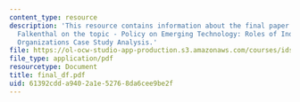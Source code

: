 ```yaml
---
content_type: resource
description: 'This resource contains information about the final paper by Dietrich
  Falkenthal on the topic - Policy on Emerging Technology: Roles of Individuals and
  Organizations Case Study Analysis.'
file: https://ol-ocw-studio-app-production.s3.amazonaws.com/courses/ids-900-integrating-doctoral-seminar-on-emerging-technologies-fall-2005/61392cdda9402a1e52768da6cee9be2f_final_df.pdf
file_type: application/pdf
resourcetype: Document
title: final_df.pdf
uid: 61392cdd-a940-2a1e-5276-8da6cee9be2f
---
```


